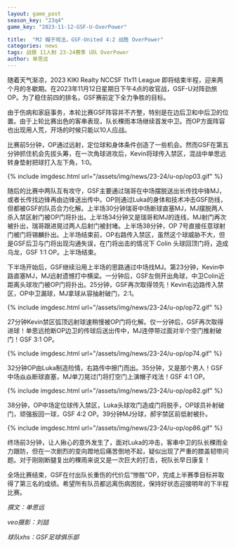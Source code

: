 ```yaml
---
layout: game_post
season_key: "23q4"
game_key: "2023-11-12-GSF-U-OverPower"

title:  "MJ 帽子戏法，GSF-United 4:2 战胜 OverPower"
categories: news
tags: 战报 11人制 23-24赛季 U队 OverPower
author: 单思远
---
```


随着天气渐凉，2023 KIKI Realty NCCSF 11x11 League 即将结束半程，迎来两个月的冬歇期。在2023年11月12日星期日下午4点的收官战，GSF-U对阵劲旅OP。为了稳住前四的排名，GSF赛前定下全力争胜的目标。

由于伤病和家庭事务，本轮比赛GSF阵容并不齐整，特别是在边后卫和中后卫的位置。由于上轮比赛出色的客串表现，队长稞雨本场继续首发中卫。而OP方面阵容也出现用人荒，开场的时候只能以10人应战。

比赛前5分钟，OP通过远射，定位球和身体条件创造了一些机会。然而GSF在第五分钟抓住机会先拔头筹，在一次角球进攻后，Kevin将球传入禁区，混战中单思远转身垫射把球打入左下角，1:0。

{% include imgdesc.html url="/assets/img/news/23-24/u-op/op03.gif" %}

随后的比赛中两队互有攻守，GSF主要通过瑞哥在中场摆脱送出长传找中锋MJ，或者长传找边锋再由边锋送出传中。OP则通过Luka的身体和技术冲击GSF防线，但都被GSF的队员合力化解。上半场30分钟瑞哥中场断球直塞MJ，MJ摆脱两人杀入禁区射门被OP门将扑出。上半场34分钟又是瑞哥和MJ的连线，MJ射门再次被扑出，瑞哥跟进晃过两人后射门被封堵。上半场38分钟，OP 7号直接任意球射门被门将锡麟扑出。上半场结束前，OP右路传入禁区，虽然这个球威胁不大，但是GSF后卫与门将出现沟通失误，在门将出击的情况下 Colin 头球回顶门将，造成乌龙，GSF 1:1 OP。上半场结束。

下半场开始后，GSF继续沿用上半场的思路通过中场找MJ。第23分钟，Kevin中路直塞MJ，MJ远射遗憾打中横梁。一分钟后，GSF左侧开出角球，中卫Colin近距离头球攻门被OP门将扑出。25分钟，GSF再次取得领先！Kevin右边路传入禁区，OP中卫漏球，MJ拿球从容抽射破门，2:1。

{% include imgdesc.html url="/assets/img/news/23-24/u-op/op72.gif" %}

27分钟Kevin禁区弧顶远射球速稍慢被OP门将化解。仅一分钟后，GSF再次取得进球！单思远抢断OP边卫的传球后送出传中，MJ连停带过面对半个空门推射破门！GSF 3:1 OP。

{% include imgdesc.html url="/assets/img/news/23-24/u-op/op74.gif" %}

32分钟OP由Luka制造险情，右路传中擦门而出。35分钟，又是那个男人！GSF中场焱焱断球直塞，MJ单刀晃过门将打空门上演帽子戏法！GSF 4:1 OP。

{% include imgdesc.html url="/assets/img/news/23-24/u-op/op82.gif" %}

38分钟，OP中场定位球传入禁区，Luka头球攻门造成门将脱手，OP球员补射破门，顽强扳回一球，GSF 4:2 OP。39分钟MJ分球，郝宇禁区前低射被扑。

{% include imgdesc.html url="/assets/img/news/23-24/u-op/op86.gif" %}

终场前3分钟，让人揪心的意外发生了，面对Luka的冲击，客串中卫的队长稞雨全力跟防，但在一次剧烈的变向蹬地后痛苦倒地不起，疑似出现了严重的膝盖韧带问题。对于刚刚断腿复出的稞雨来说又是一次巨大的打击，祝队长早日康复！

全场比赛结束，GSF在付出队长重伤的代价后“惨胜”OP，完成上半赛季目标并取得了第三名的成绩。希望所有队员都远离伤病困扰，保持好状态迎接明年的下半程比赛。

*撰文：单思远*

*veo摄影：刘喆*

*球队xhs：GSF足球俱乐部*
